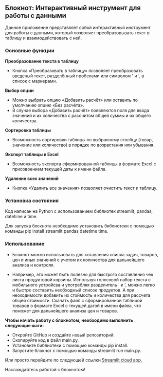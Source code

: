 ## Блокнот: Интерактивный инструмент для работы с данными
Данное приложение представляет собой интерактивный инструмент для работы с данными, который позволяет преобразовывать текст в таблицу и взаимодействовать с ней.

### Основные функции

**Преобразование текста в таблицу** 
* Кнопка «Преобразовать в таблицу» позволяет преобразовать введеный текст, разделённый пробелами или символом ' и ', в список с маркерами.


**Выбор опции** 
* Можно выбрать опцию «Добавить расчёт» или оставить по умолчанию опцию «Без расчёта». 
* В случае выбора «Добавить расчёт» появляются поля для ввода значений и их количества с рассчитом общей суммы и их общего количества.

**Сортировка таблицы** 
* Возможность сортировки таблицы по выбранному столбцу (товар, значение или количество) в порядке по возрастания или убывания.

**Экспорт таблицы в Excel** 
* Возможность экспорта сформированной таблицы в формате Excel с присовоением текущей даты к имени файла.

**Удаление всех значений** 
* Кнопка «Удалить все значения» позволяет очистить текст и таблицу.


### Установка состояния

Код написан на Python с использованием библиотек streamlit, pandas, datetime и time.

Для запуска блокнота необходимо установить библиотеки с помощью команды pip install streamlit pandas datetime time.

### Использование
* Блокнот можно использовать для сотавления списка задач, товаров, цен и иных значений с учетом их количества для дальнейшего анализа и контроля. 

* Например, это может быть полезно для быстрого составления чек листа продуктовой корзины. Используя голосовой набор текста с мобильного устройсва и употребляя разделитель ' и ', можно легко и быстро составить необходмый список продуктов. А при неоходимости добавить их стоймость и количества для рассчета общей стоймости. Скачать файл с сформированной таблицой товаров в формате Excel c текущей датой в имени файла, что поможет для дальнейшего анализа цен и товаров.


**Чтобы начать работу с блокнотом, необходимо выполнить следующие шаги:**

* Откройте GitHub и создайте новый репозиторий.
* Скопируйте код в файл main.py.
* Установите библиотеки с помощью команды pip install.
* Запустите блокнот с помощью команды streamlit run main.py.

Или просто перейдите по следующей ссылки [Streamlit cloud app.](https://notepadpy-ykmmegdfccmsnqxacexnuw.streamlit.app)

Наслаждайтесь работой с блокнотом!